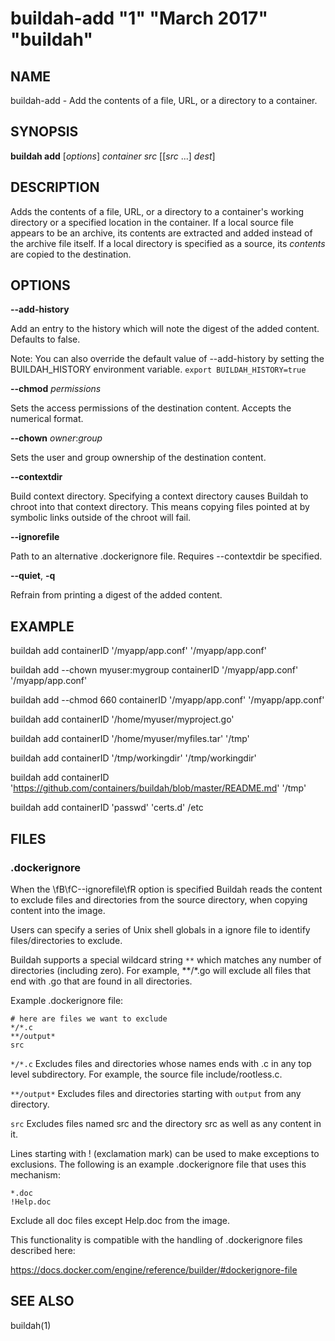 # buildah-add "1" "March 2017" "buildah"

## NAME
buildah\-add - Add the contents of a file, URL, or a directory to a container.

## SYNOPSIS
**buildah add** [*options*] *container* *src* [[*src* ...] *dest*]

## DESCRIPTION
Adds the contents of a file, URL, or a directory to a container's working
directory or a specified location in the container.  If a local source file
appears to be an archive, its contents are extracted and added instead of the
archive file itself.  If a local directory is specified as a source, its
*contents* are copied to the destination.

## OPTIONS

**--add-history**

Add an entry to the history which will note the digest of the added content.
Defaults to false.

Note: You can also override the default value of --add-history by setting the
BUILDAH\_HISTORY environment variable. `export BUILDAH_HISTORY=true`

**--chmod** *permissions*

Sets the access permissions of the destination content. Accepts the numerical format.

**--chown** *owner*:*group*

Sets the user and group ownership of the destination content.

**--contextdir**

Build context directory. Specifying a context directory causes Buildah to
chroot into that context directory. This means copying files pointed at
by symbolic links outside of the chroot will fail.

**--ignorefile**

Path to an alternative .dockerignore file. Requires --contextdir be specified.

**--quiet**, **-q**

Refrain from printing a digest of the added content.

## EXAMPLE

buildah add containerID '/myapp/app.conf' '/myapp/app.conf'

buildah add --chown myuser:mygroup containerID '/myapp/app.conf' '/myapp/app.conf'

buildah add --chmod 660 containerID '/myapp/app.conf' '/myapp/app.conf'

buildah add containerID '/home/myuser/myproject.go'

buildah add containerID '/home/myuser/myfiles.tar' '/tmp'

buildah add containerID '/tmp/workingdir' '/tmp/workingdir'

buildah add containerID 'https://github.com/containers/buildah/blob/master/README.md' '/tmp'

buildah add containerID 'passwd' 'certs.d' /etc

## FILES

### .dockerignore

When the \fB\fC\-\-ignorefile\fR option is specified Buildah reads the
content to exclude files and directories from the source directory, when
copying content into the image.

Users can specify a series of Unix shell globals in a ignore file to
identify files/directories to exclude.

Buildah supports a special wildcard string `**` which matches any number of
directories (including zero). For example, **/*.go will exclude all files that
end with .go that are found in all directories.

Example .dockerignore file:

```
# here are files we want to exclude
*/*.c
**/output*
src
```

`*/*.c`
Excludes files and directories whose names ends with .c in any top level subdirectory. For example, the source file include/rootless.c.

`**/output*`
Excludes files and directories starting with `output` from any directory.

`src`
Excludes files named src and the directory src as well as any content in it.

Lines starting with ! (exclamation mark) can be used to make exceptions to
exclusions. The following is an example .dockerignore file that uses this
mechanism:
```
*.doc
!Help.doc
```

Exclude all doc files except Help.doc from the image.

This functionality is compatible with the handling of .dockerignore files described here:

https://docs.docker.com/engine/reference/builder/#dockerignore-file

## SEE ALSO
buildah(1)
